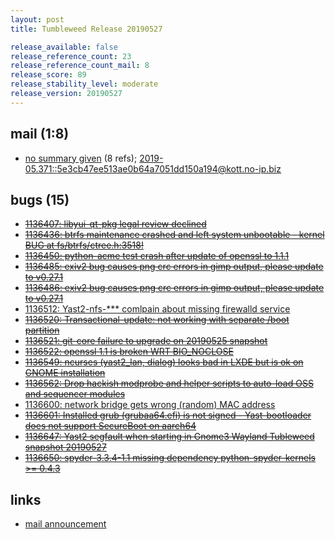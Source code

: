 ```yaml
---
layout: post
title: Tumbleweed Release 20190527

release_available: false
release_reference_count: 23
release_reference_count_mail: 8
release_score: 89
release_stability_level: moderate
release_version: 20190527
---
```


## mail (1:8)

- [no summary given](https://lists.opensuse.org/opensuse-factory/2019-05/msg00367.html) (8 refs); [2019-05.371::<5e3cb47ee513ae0b64a7051dd150a194@kott.no-ip.biz>](https://lists.opensuse.org/opensuse-factory/2019-05/msg00371.html)

## bugs (15)

<!--more-->

- ~~[1136407: libyui-qt-pkg legal review declined](https://bugzilla.opensuse.org/show_bug.cgi?id=1136407)~~
- ~~[1136436: btrfs maintenance crashed and left system unbootable - kernel BUG at fs/btrfs/ctree.h:3518!](https://bugzilla.opensuse.org/show_bug.cgi?id=1136436)~~
- ~~[1136450: python-acme test crash after update of openssl to 1.1.1](https://bugzilla.opensuse.org/show_bug.cgi?id=1136450)~~
- ~~[1136485: exiv2 bug causes png crc errors in gimp output, please update to v0.27.1](https://bugzilla.opensuse.org/show_bug.cgi?id=1136485)~~
- ~~[1136486: exiv2 bug causes png crc errors in gimp output, please update to v0.27.1](https://bugzilla.opensuse.org/show_bug.cgi?id=1136486)~~
- [1136512: Yast2-nfs-*** comlpain about missing firewalld service](https://bugzilla.opensuse.org/show_bug.cgi?id=1136512)
- ~~[1136520: Transactional-update: not working with separate /boot partition](https://bugzilla.opensuse.org/show_bug.cgi?id=1136520)~~
- ~~[1136521: git-core failure to upgrade on 20190525 snapshot](https://bugzilla.opensuse.org/show_bug.cgi?id=1136521)~~
- ~~[1136522: openssl 1.1 is broken WRT BIO_NOCLOSE](https://bugzilla.opensuse.org/show_bug.cgi?id=1136522)~~
- ~~[1136549: ncurses (yast2_lan, dialog) looks bad in LXDE but is ok on GNOME installation](https://bugzilla.opensuse.org/show_bug.cgi?id=1136549)~~
- ~~[1136562: Drop hackish modprobe and helper scripts to auto-load OSS and sequencer modules](https://bugzilla.opensuse.org/show_bug.cgi?id=1136562)~~
- [1136600: network bridge gets wrong (random) MAC address](https://bugzilla.opensuse.org/show_bug.cgi?id=1136600)
- ~~[1136601: Installed grub (grubaa64.efi) is not signed - Yast-bootloader does not support SecureBoot on aarch64](https://bugzilla.opensuse.org/show_bug.cgi?id=1136601)~~
- ~~[1136647: Yast2 segfault when starting in Gnome3 Wayland Tubleweed snapshot 20190527](https://bugzilla.opensuse.org/show_bug.cgi?id=1136647)~~
- ~~[1136650: spyder-3.3.4-1.1 missing dependency python-spyder-kernels >= 0.4.3](https://bugzilla.opensuse.org/show_bug.cgi?id=1136650)~~



## links

- [mail announcement](https://lists.opensuse.org/opensuse-factory/2019-05/msg00366.html)
